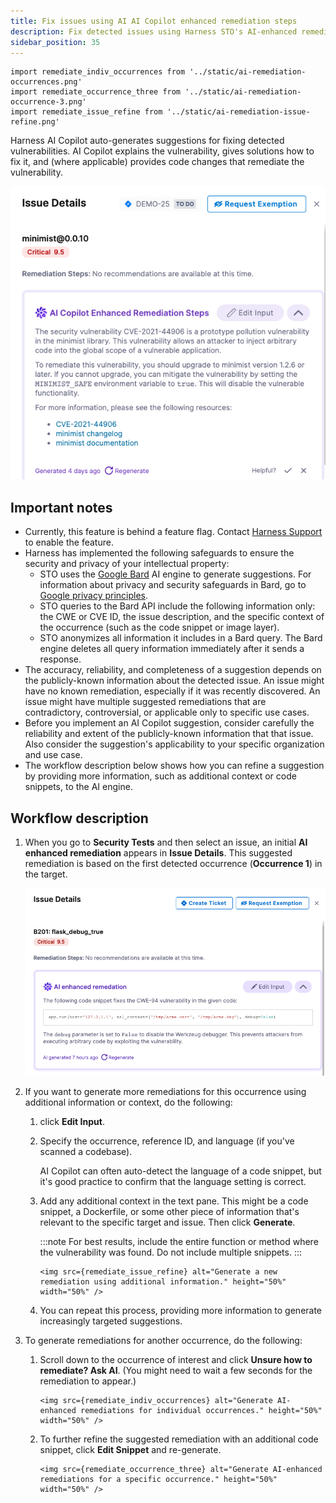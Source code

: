 ```yaml
---
title: Fix issues using AI AI Copilot enhanced remediation steps
description: Fix detected issues using Harness STO's AI-enhanced remediation engine.
sidebar_position: 35
---
```


<!-- style>

.green {
    color: green;
    font-weight:700;
    font-size: 30px;
}

.hidden {
   display: none;
}
</style -->

```mdx-code-block
import remediate_indiv_occurrences from '../static/ai-remediation-occurrences.png'
import remediate_occurrence_three from '../static/ai-remediation-occurrence-3.png'
import remediate_issue_refine from '../static/ai-remediation-issue-refine.png'
```

Harness AI Copilot auto-generates suggestions for fixing detected vulnerabilities. AI Copilot explains the vulnerability, gives solutions how to fix it, and (where applicable) provides code changes that remediate the vulnerability.

![](../static/ai-copilot-issue-example.png)


## Important notes
* Currently, this feature is behind a feature flag. Contact [Harness Support](mailto:support@harness.io) to enable the feature. 
* Harness has implemented the following safeguards to ensure the security and privacy of your intellectual property: 
  * STO uses the [Google Bard](https://bard.google.com/) AI engine to generate suggestions. For information about privacy and security safeguards in Bard, go to [Google privacy principles](https://safety.google/principles/).  
  * STO queries to the Bard API include the following information only: the CWE or CVE ID, the issue description, and the specific context of the occurrence (such as the code snippet or image layer).
  * STO anonymizes all information it includes in a Bard query. The Bard engine deletes all query information immediately after it sends a response. 
* The accuracy, reliability, and completeness of a suggestion depends on the publicly-known information about the detected issue. An issue might have no known remediation, especially if it was recently discovered. An issue might have multiple suggested remediations that are contradictory, controversial, or applicable only to specific use cases.
* Before you implement an AI Copilot suggestion, consider carefully the reliability and extent of the publicly-known information that that issue. Also consider the suggestion's applicability to your specific organization and use case.
* The workflow description below shows how you can refine a suggestion by providing more information, such as additional context or code snippets, to the AI engine.

## Workflow description

1. When you go to **Security Tests** and then select an issue, an initial **AI enhanced remediation** appears in **Issue Details**. This suggested remediation is based on the first detected occurrence (**Occurrence 1**) in the target. 

   ![](../static/ai-remediation-issue.png)

2. If you want to generate more remediations for this occurrence using additional information or context, do the following: 

   1. click **Edit Input**. 

   2. Specify the occurrence, reference ID, and language (if you've scanned a codebase). 
   
      AI Copilot can often auto-detect the language of a code snippet, but it's good practice to confirm that the language setting is correct. 

   3. Add any additional context in the text pane. This might be a code snippet, a Dockerfile, or some other piece of information that's relevant to the specific target and issue. Then click **Generate**. 

      :::note
      For best results, include the entire function or method where the vulnerability was found. Do not include multiple snippets.
      :::   

       ```mdx-code-block
      <img src={remediate_issue_refine} alt="Generate a new remediation using additional information." height="50%" width="50%" />
      ```

   4. You can repeat this process, providing more information to generate increasingly targeted suggestions. 


3. To generate remediations for another occurrence,  do the following:

   1. Scroll down to the occurrence of interest and click **Unsure how to remediate? Ask AI**. (You might need to wait a few seconds for the remediation to appear.)

      ```mdx-code-block
      <img src={remediate_indiv_occurrences} alt="Generate AI-enhanced remediations for individual occurrences." height="50%" width="50%" />
      ```

   2. To further refine the suggested remediation with an additional code snippet, click **Edit Snippet** and re-generate.

      ```mdx-code-block
      <img src={remediate_occurrence_three} alt="Generate AI-enhanced remediations for a specific occurrence." height="50%" width="50%" />
      ```
      
